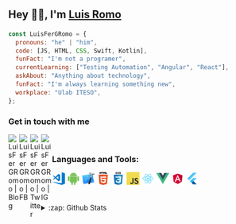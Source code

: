 ## Hey 👋🏻, I'm [Luis Romo][website]

```js
const LuisFerGRomo = {
  pronouns: "he" | "him",
  code: [JS, HTML, CSS, Swift, Kotlin],
  funFact: "I'm not a programer",
  currentLearning: ["Testing Automation", "Angular", "React"],
  askAbout: "Anything about technology",
  funFact: "I'm always learning something new",
  workplace: "Ulab ITESO",
};
```

### Get in touch with me
<!--div align="left">
<img alt="Blog" width="22px" src="https://cdn.jsdelivr.net/npm/simple-icons@3.5.0/icons/blogger.svg" href="">
  <img alt="Facebook" width="22px" src="https://cdn.jsdelivr.net/npm/simple-icons@v3/icons/facebook.svg" href="">
  <img alt="Twitter" width="22px" src="https://cdn.jsdelivr.net/npm/simple-icons@v3/icons/twitter.svg" href="">
  <img alt="Instagram" width="22px" src="https://cdn.jsdelivr.net/npm/simple-icons@v3/icons/instagram.svg" href="">
  <div/-->
[<img align="left" alt="LuisFerGRomo | Blog" width="22px" src="https://cdn.jsdelivr.net/npm/simple-icons@3.5.0/icons/blogger.svg" />][blog]
[<img align="left" alt="LuisFerGRomo | FB" width="22px" src="https://cdn.jsdelivr.net/npm/simple-icons@v3/icons/facebook.svg" />][facebook]
[<img align="left" alt="LuisFerGRomo | Twitter" width="22px" src="https://cdn.jsdelivr.net/npm/simple-icons@v3/icons/twitter.svg" />][twitter]
[<img align="left" alt="LuisFerGRomo | IG" width="22px" src="https://cdn.jsdelivr.net/npm/simple-icons@v3/icons/instagram.svg" />][instagram]

<br/>

### Languages and Tools:

<div align="left">
  <img alt="Visual Studio Code" width="26px" src="https://raw.githubusercontent.com/github/explore/80688e429a7d4ef2fca1e82350fe8e3517d3494d/topics/visual-studio-code/visual-studio-code.png" />
<img alt="Android Studio" width="26px" src="https://raw.githubusercontent.com/github/explore/80688e429a7d4ef2fca1e82350fe8e3517d3494d/topics/android/android.png" />
<img alt="Xcode" width="26px" src="https://raw.githubusercontent.com/github/explore/80688e429a7d4ef2fca1e82350fe8e3517d3494d/topics/xcode/xcode.png" />
<img alt="HTML5" width="26px" src="https://raw.githubusercontent.com/github/explore/80688e429a7d4ef2fca1e82350fe8e3517d3494d/topics/html/html.png" />
<img alt="CSS3" width="26px" src="https://raw.githubusercontent.com/github/explore/80688e429a7d4ef2fca1e82350fe8e3517d3494d/topics/css/css.png" />
<img alt="JavaScript" width="26px" src="https://raw.githubusercontent.com/github/explore/80688e429a7d4ef2fca1e82350fe8e3517d3494d/topics/javascript/javascript.png" />
<img alt="React" width="26px" src="https://raw.githubusercontent.com/github/explore/80688e429a7d4ef2fca1e82350fe8e3517d3494d/topics/react/react.png" />
<img alt="Vue" width="26px" src="https://raw.githubusercontent.com/github/explore/80688e429a7d4ef2fca1e82350fe8e3517d3494d/topics/vue/vue.png" />
<img alt="Angular" width="26px" src="https://raw.githubusercontent.com/github/explore/80688e429a7d4ef2fca1e82350fe8e3517d3494d/topics/angular/angular.png" />
<img alt="Flutter" width="26px" src="https://raw.githubusercontent.com/github/explore/80688e429a7d4ef2fca1e82350fe8e3517d3494d/topics/flutter/flutter.png" />
  <div/>
<br/>
<br/>

<details>
<summary>:zap: Github Stats</summary>
<img src="https://github-readme-stats.vercel.app/api?username=luisfergromo"/>
</details>

[blog]: https://www.notion.so/luisfergromo/Home-ed575e8a309d4a2ca8d2a03ea5fb36f6
[facebook]: https://fb.me/LuisFerGRomoMx
[twitter]: https://twitter.com/LuisFerGRomo
[instagram]: https://instagram.com/LuisFerGRomo
[linkedin]: https://linkedin.com/in/LuisFerGRomo
[website]: https://lromo.sh.now
[iteso]: https://iteso.mx
